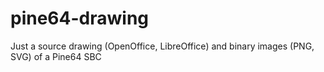 # pine64-drawing
Just a source drawing (OpenOffice, LibreOffice) and binary images (PNG, SVG) of a Pine64 SBC

